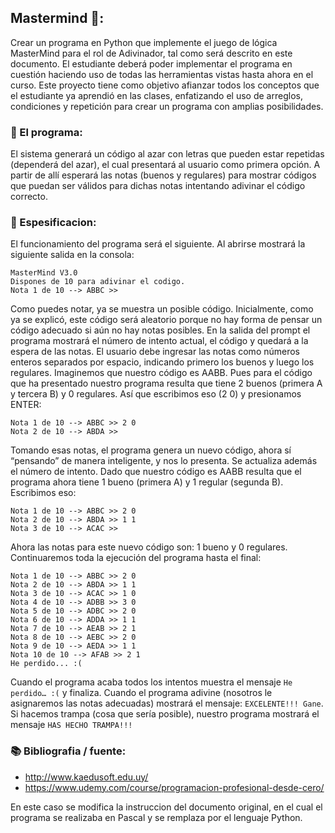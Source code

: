 ## Mastermind 🧠:

Crear un programa en Python que implemente el juego de lógica MasterMind para el rol de Adivinador, tal como será descrito en este documento. El estudiante deberá poder implementar el programa en cuestión haciendo uso de todas las herramientas vistas hasta ahora en el curso.
Este proyecto tiene como objetivo afianzar todos los conceptos que el estudiante ya aprendió en las clases, enfatizando el uso de arreglos, condiciones y repetición para crear un programa con amplias posibilidades.

### 📃 El programa:
El sistema generará un código al azar con letras que pueden estar repetidas (dependerá del azar), el cual presentará al usuario como primera opción. A partir de allí esperará las notas (buenos y regulares) para mostrar códigos que puedan ser válidos para dichas notas intentando adivinar el código correcto.

### 📃 Espesificacion:
El funcionamiento del programa será el siguiente. Al abrirse mostrará la siguiente salida en la consola:

    MasterMind V3.0
    Dispones de 10 para adivinar el codigo.
    Nota 1 de 10 --> ABBC >>

Como puedes notar, ya se muestra un posible código. Inicialmente, como ya se explicó, este código será aleatorio porque no hay forma de pensar un código adecuado si aún no hay notas posibles. En la salida del prompt el programa mostrará el número de intento actual, el código y quedará a la espera de las notas.
El usuario debe ingresar las notas como números enteros separados por espacio, indicando primero los buenos y luego los regulares. Imaginemos que nuestro código es AABB. Pues para el código que ha presentado nuestro programa resulta que tiene 2 buenos (primera A y tercera B) y 0 regulares. Así que escribimos eso (2 0) y presionamos ENTER:

    Nota 1 de 10 --> ABBC >> 2 0
    Nota 2 de 10 --> ABDA >>

Tomando esas notas, el programa genera un nuevo código, ahora sí “pensando” de manera inteligente, y nos lo presenta. Se actualiza además el número de intento. Dado que nuestro código es AABB resulta que el programa ahora tiene 1 bueno (primera A) y 1 regular (segunda B). Escribimos eso:

    Nota 1 de 10 --> ABBC >> 2 0
    Nota 2 de 10 --> ABDA >> 1 1
    Nota 3 de 10 --> ACAC >>

Ahora las notas para este nuevo código son: 1 bueno y 0 regulares. Continuaremos toda la ejecución del programa hasta el final:

    Nota 1 de 10 --> ABBC >> 2 0
    Nota 2 de 10 --> ABDA >> 1 1
    Nota 3 de 10 --> ACAC >> 1 0
    Nota 4 de 10 --> ADBB >> 3 0
    Nota 5 de 10 --> ADBC >> 2 0
    Nota 6 de 10 --> ADDA >> 1 1
    Nota 7 de 10 --> AEAB >> 2 1
    Nota 8 de 10 --> AEBC >> 2 0
    Nota 9 de 10 --> AEDA >> 1 1
    Nota 10 de 10 --> AFAB >> 2 1
    He perdido... :(

Cuando el programa acaba todos los intentos muestra el mensaje `He perdido… :(` y finaliza. Cuando el programa adivine (nosotros le asignaremos las notas adecuadas) mostrará el mensaje:
`EXCELENTE!!! Gane`. Si hacemos trampa (cosa que sería posible), nuestro programa mostrará el mensaje `HAS HECHO TRAMPA!!!`

### 📚 Bibliografia / fuente: 
- http://www.kaedusoft.edu.uy/
- https://www.udemy.com/course/programacion-profesional-desde-cero/

En este caso se modifica la instruccion del documento original, en el cual el programa se realizaba en Pascal y se remplaza por el lenguaje Python.
